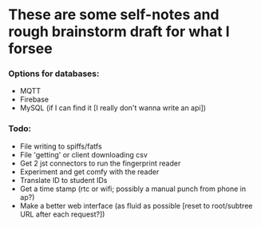 # These are some self-notes and rough brainstorm draft for what I forsee

### Options for databases:
 - MQTT
 - Firebase
 - MySQL (if I can find it [I really don't wanna write an api])

### Todo:
 - File writing to spiffs/fatfs
 - File 'getting' or client downloading csv
 - Get 2 jst connectors to run the fingerprint reader
 - Experiment and get comfy with the reader
 - Translate ID to student IDs
 - Get a time stamp (rtc or wifi; possibly a manual punch from phone in ap?)
 - Make a better web interface (as fluid as possible [reset to root/subtree URL after each request?]) 

